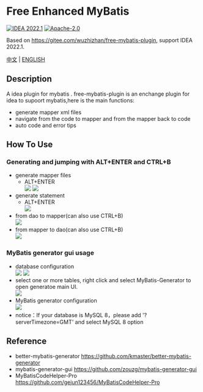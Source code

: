 # Free Enhanced MyBatis

[![IDEA 2022.1](https://img.shields.io/badge/IDEA-2022.1-yellowgreen.svg)](https://plugins.jetbrains.com/plugin/18699-free-enhanced-mybatis)
[![Apache-2.0](https://img.shields.io/badge/license-Apache%202.0-blue.svg)](https://www.apache.org/licenses/LICENSE-2.0)

Based on <https://gitee.com/wuzhizhan/free-mybatis-plugin>, support IDEA 2022.1.

[中文](README.md) | [ENGLISH](README_EN.md)

## Description
A idea plugin for mybatis .
free-mybatis-plugin is an enchange plugin for idea to supoort mybatis,here is the main functions:
- generate mapper xml files
- navigate from the code to mapper and from the mapper back to code
- auto code and error tips

## How To Use

### Generating and jumping with ALT+ENTER and CTRL+B 
- generate mapper files
    - ALT+ENTER<br/>
      ![](https://raw.githubusercontent.com/wuzhizhan/free-idea-mybatis/master/doc/img/create_mapper.png)
      ![](https://raw.githubusercontent.com/wuzhizhan/free-idea-mybatis/master/doc/img/choose_mapper_folder.jpg)
- generate statement
    - ALT+ENTER<br/>
      ![](https://raw.githubusercontent.com/wuzhizhan/free-idea-mybatis/master/doc/img/create_statement.jpg)
- from dao to  mapper(can also use CTRL+B)<br/>
  ![](https://raw.githubusercontent.com/wuzhizhan/free-idea-mybatis/master/doc/img/to_mapper.jpg)
- from mapper to dao(can also use CTRL+B)<br/>
  ![](https://raw.githubusercontent.com/wuzhizhan/free-idea-mybatis/master/doc/img/to_code.jpg)

### MyBatis generator gui usage
- database configuration<br/>
  ![](https://github.com/wuzhizhan/free-idea-mybatis/blob/master/doc/img/mgu_1.png)
  ![](https://github.com/wuzhizhan/free-idea-mybatis/blob/master/doc/img/mgu_2.png)
- select one or more tables, right click and select MyBatis-Generator to open generatoe main UI.<br>
  ![](https://github.com/wuzhizhan/free-idea-mybatis/blob/master/doc/img/mgu_3.png)
- MyBatis generator configuration<br/>
  ![](https://github.com/wuzhizhan/free-idea-mybatis/blob/master/doc/img/mgu_4.png)
- notice：If your database is MySQL 8，please add '?serverTimezone=GMT' and select MySQL 8 option<br>


## Reference
- better-mybatis-generator https://github.com/kmaster/better-mybatis-generator
- mybatis-generator-gui https://github.com/zouzg/mybatis-generator-gui
- MyBatisCodeHelper-Pro https://github.com/gejun123456/MyBatisCodeHelper-Pro